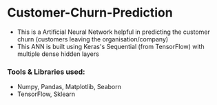 # Customer-Churn-Prediction

* This is a Artificial Neural Network helpful in predicting the customer churn (customers leaving the organisation/company)
* This ANN is built using Keras's Sequential (from TensorFlow) with multiple dense hidden layers

### Tools & Libraries used:
  * Numpy, Pandas, Matplotlib, Seaborn
  * TensorFlow, Sklearn
